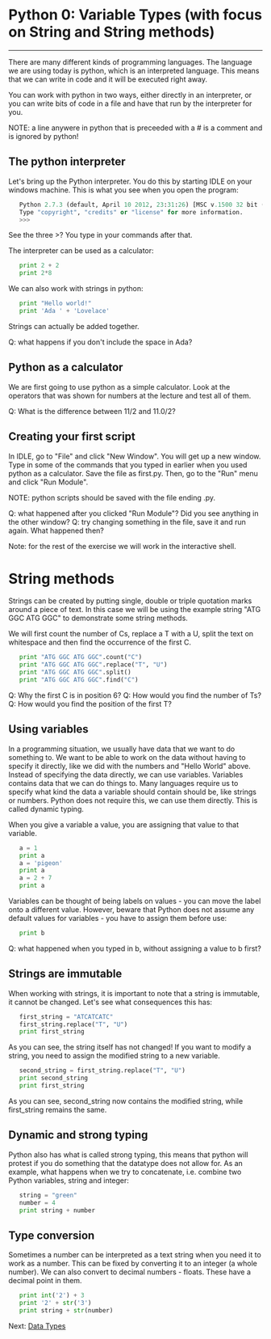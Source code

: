 # Python 0: Variable Types (with focus on String and String methods)

* * * * *

There are many different kinds of programming languages. The language we are using today is python, which is an interpreted language. This means that we can write in code and it will be executed right away. 

You can work with python in two ways, either directly in an interpreter, or you can write bits of code in a file and have that run by the interpreter for you. 

NOTE: a line anywere in python that is preceeded with a # is a comment and is ignored by python!

## The python interpreter

Let's bring up the Python interpreter. You do this by starting IDLE on your windows machine. This is what you see when you open the program:
```python
   Python 2.7.3 (default, April 10 2012, 23:31:26) [MSC v.1500 32 bit (Intel)] on win32
   Type "copyright", "credits" or "license" for more information.
   >>>
```
See the three >? You type in your commands after that.

The interpreter can be used as a calculator:

```python
   print 2 + 2
   print 2*8
```

We can also work with strings in python:

```python
   print "Hello world!"
   print 'Ada ' + 'Lovelace'
```
Strings can actually be added together.

Q: what happens if you don't include the space in Ada?

## Python as a calculator
We are first going to use python as a simple calculator. Look at the operators that was shown for numbers at the lecture and test all of them.

Q: What is the difference between 11/2 and 11.0/2?

## Creating your first script

In IDLE, go to "File" and click "New Window". You will get up a new window. Type in some of the commands that you typed in earlier when you used python as a calculator. Save the file as first.py. Then, go to the "Run" menu and click "Run Module".

NOTE: python scripts should be saved with the file ending .py. 

Q: what happened after you clicked "Run Module"? Did you see anything in the other window?
Q: try changing something in the file, save it and run again. What happened then?

Note: for the rest of the exercise we will work in the interactive shell.

# String methods

Strings can be created by putting single, double or triple quotation marks around a piece of text. In this case we will be using the example string "ATG GGC ATG GGC" to demonstrate some string methods.

We will first count the number of Cs, replace a T with a U, split the text on whitespace and then find the occurrence of the first C.

```python
   print "ATG GGC ATG GGC".count("C")
   print "ATG GGC ATG GGC".replace("T", "U")
   print "ATG GGC ATG GGC".split()
   print "ATG GGC ATG GGC".find("C")
```

Q: Why the first C is in position 6?
Q: How would you find the number of Ts?
Q: How would you find the position of the first T?

## Using variables

In a programming situation, we usually have data that we want to do something to. We want to be able to work on the data without having to specify it directly, like we did with the numbers and "Hello World" above. Instead of specifying the data directly, we can use variables. Variables contains data that we can do things to. Many languages require us to specify what kind the data a variable should contain should be, like strings or numbers. Python does not require this, we can use them directly. This is called dynamic typing.

When you give a variable a value, you are assigning that value to that variable. 

```python
   a = 1
   print a
   a = 'pigeon'
   print a
   a = 2 + 7 
   print a
```

Variables can be thought of being labels on values - you can move the label onto a different value. However, beware that Python does not assume any default values for variables - you have to assign them before use:

```python
   print b
```
Q: what happened when you typed in b, without assigning a value to b first?

## Strings are immutable

When working with strings, it is important to note that a string is immutable, it cannot be changed. Let's see what consequences this has:

```python
   first_string = "ATCATCATC"
   first_string.replace("T", "U")
   print first_string
```

As you can see, the string itself has not changed! If you want to modify a string, you need to assign the modified string to a new variable.

```python
   second_string = first_string.replace("T", "U")
   print second_string
   print first_string
```

As you can see, second_string now contains the modified string, while first_string remains the same.


## Dynamic and strong typing

Python also has what is called strong typing, this means that python will protest if you do something that the datatype does not allow for. As an example, what happens when we try to concatenate, i.e. combine two Python variables, string and integer:

```python
   string = "green"
   number = 4
   print string + number 
```

## Type conversion

Sometimes a number can be interpreted as a text string when you need it to work as a number. This can be fixed by converting it to an integer (a whole number). We can also convert to decimal numbers - floats. These have a decimal point in them.

```python
   print int('2') + 3
   print '2' + str('3')
   print string + str(number)
```

Next: [Data Types](1_Data_Types.md)
